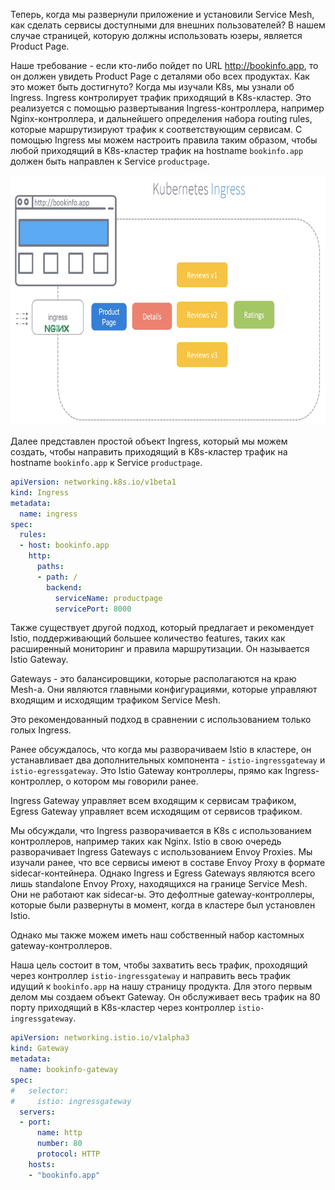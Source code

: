 Теперь, когда мы развернули приложение и установили Service Mesh, как сделать сервисы доступными для внешних пользователей? В нашем случае страницей, которую должны использовать юзеры, является Product Page.

Наше требование - если кто-либо пойдет по URL http://bookinfo.app, то он должен увидеть Product Page с деталями обо всех продуктах. Как это может быть достигнуто? Когда мы изучали K8s, мы узнали об Ingress. Ingress контролирует трафик приходящий в K8s-кластер. Это реализуется с помощью развертывания Ingress-контроллера, например Nginx-контроллера, и дальнейшего определения набора routing rules, которые маршрутизируют трафик к соответствующим сервисам. С помощью Ingress мы можем настроить правила таким образом, чтобы любой приходящий в K8s-кластер трафик на hostname `bookinfo.app` должен быть направлен к Service `productpage`.

<img src="screen1.png" width="700" height="400"><br>

Далее представлен простой объект Ingress, который мы можем создать, чтобы направить приходящий в K8s-кластер трафик на hostname `bookinfo.app` к Service `productpage`.

```yaml
apiVersion: networking.k8s.io/v1beta1
kind: Ingress
metadata:
  name: ingress
spec:
  rules:
  - host: bookinfo.app
    http:
      paths:
      - path: /
        backend:
          serviceName: productpage
          servicePort: 8000
```

Также существует другой подход, который предлагает и рекомендует Istio, поддерживающий большее количество features, таких как расширенный мониторинг и правила маршрутизации. Он называется Istio Gateway.

Gateways - это балансировщики, которые располагаются на краю Mesh-а. Они являются главными конфигурациями, которые управляют входящим и исходящим трафиком Service Mesh.

Это рекомендованный подход в сравнении с использованием только голых Ingress.

Ранее обсуждалось, что когда мы разворачиваем Istio в кластере, он устанавливает два дополнительных компонента - `istio-ingressgateway` и `istio-egressgateway`. Это Istio Gateway контроллеры, прямо как Ingress-контроллер, о котором мы говорили ранее.

Ingress Gateway управляет всем входящим к сервисам трафиком, Egress Gateway управляет всем исходящим от сервисов трафиком.

Мы обсуждали, что Ingress разворачивается в K8s с использованием контроллеров, например таких как Nginx. Istio в свою очередь разворачивает Ingress Gateways с использованием Envoy Proxies. Мы изучали ранее, что все сервисы имеют в составе Envoy Proxy в формате sidecar-контейнера. Однако Ingress и Egress Gateways являются всего лишь standalone Envoy Proxy, находящихся на границе Service Mesh. Они не работают как sidecar-ы. Это дефолтные gateway-контроллеры, которые были развернуты в момент, когда в кластере был установлен Istio.

Однако мы также можем иметь наш собственный набор кастомных gateway-контроллеров.

Наша цель состоит в том, чтобы захватить весь трафик, проходящий через контроллер `istio-ingressgateway` и направить весь трафик идущий к `bookinfo.app` на нашу страницу продукта. Для этого первым делом мы создаем объект Gateway. Он обслуживает весь трафик на 80 порту приходящий в K8s-кластер через контроллер `istio-ingressgateway`.

```yaml
apiVersion: networking.istio.io/v1alpha3
kind: Gateway
metadata:
  name: bookinfo-gateway
spec:
#   selector:
#     istio: ingressgateway
  servers:
  - port:
      name: http
      number: 80
      protocol: HTTP
    hosts:
    - "bookinfo.app"
```